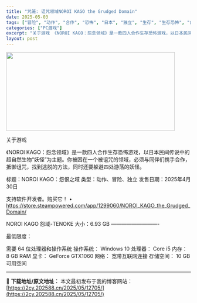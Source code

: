 ```yaml
---
title: "咒笼: 诅咒领域NOROI KAGO the Grudged Domain"
date: 2025-05-03
tags: ["冒险", "动作", "合作", "恐怖", "日本", "独立", "生存", "生存恐怖", "自然", "软件"]
categories: ["PC游戏"]
excerpt: "关于游戏 《NOROI KAGO：怨念领域》是一款四人合作生存恐怖游戏，以日本民间传说中的超自然生物“妖怪”为主题。你被困在一个被诅咒的领域，必须与同伴们携手合作，抵御诅咒，找到逃脱的方法，同时还要躲避四处游荡的妖怪。 标题：NOROI KAGO：怨恨之域 类型：动作、冒险、独立 发售日期：2025&hellip;"
layout: post
---
```


<img class="aligncenter size-full wp-image-12702" src="https://2cy.202588.cn/wp-content/uploads/2025/05/2025050303403062.webp" alt="" width="460" height="215" />

关于游戏

《NOROI KAGO：怨念领域》是一款四人合作生存恐怖游戏，以日本民间传说中的超自然生物“妖怪”为主题。你被困在一个被诅咒的领域，必须与同伴们携手合作，抵御诅咒，找到逃脱的方法，同时还要躲避四处游荡的妖怪。

标题：NOROI KAGO：怨恨之域
类型：动作、冒险、独立
发售日期：2025年4月30日

支持软件开发者。购买它！
• https://store.steampowered.com/app/1299060/NOROI_KAGO_the_Grudged_Domain/

NOROI KAGO 怨域-TENOKE
大小：6.93 GB
—————————-

最低限度：

需要 64 位处理器和操作系统
操作系统： Windows 10
处理器： Core i5
内存： 8 GB RAM
显卡： GeForce GTX1060
网络： 宽带互联网连接
存储空间： 10 GB 可用空间

---
📖 **下载地址/原文地址：** 本文最初发布于我的博客网站：[https://2cy.202588.cn/2025/05/12705/](https://2cy.202588.cn/2025/05/12705/)
